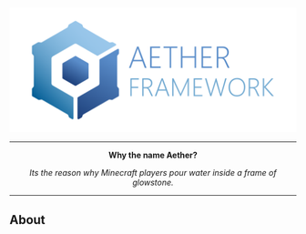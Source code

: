 <div align="center">
  <br />
  <p>
    <img src="https://github.com/aether-development/.github/blob/3d4ed54fc6de2944b1d1298bc612459ef710152f/resources/AetherFramework%20Logo.png" width="546" alt="aether-framework" />
  </p>
  <hr/>
  <p><b>Why the name Aether?</b></p>
  <p><i>Its the reason why Minecraft players pour water inside a frame of glowstone.</i></p>
            <hr/>
</div>

## About
